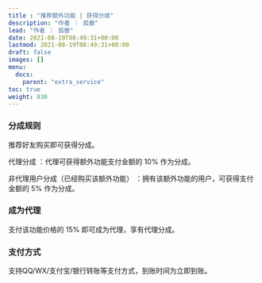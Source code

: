 ```yaml
---
title : "推荐额外功能 | 获得分成"
description: "作者 ｜ 孤傲"
lead: "作者 ｜ 孤傲"
date: 2021-08-19T08:49:31+00:00
lastmod: 2021-08-19T08:49:31+00:00
draft: false 
images: []
menu:
  docs:
    parent: "extra_service"
toc: true
weight: 830
---
```


### 分成规则

推荐好友购买即可获得分成。

代理分成 ：代理可获得额外功能支付金额的 10% 作为分成。

非代理用户分成（已经购买该额外功能） ：拥有该额外功能的用户，可获得支付金额的 5% 作为分成。

### 成为代理

支付该功能价格的 15% 即可成为代理，享有代理分成。

### 支付方式

支持QQ/WX/支付宝/银行转账等支付方式，到账时间为立即到账。
